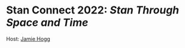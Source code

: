 # Stan Connect 2022: _Stan Through Space and Time_


Host: [Jamie Hogg](https://twitter.com/JamieAHogg)
